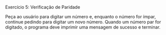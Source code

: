 Exercício 5: Verificação de Paridade  

Peça ao usuário para digitar um número e, enquanto o número for ímpar, continue pedindo para digitar um novo número. Quando um número par for digitado, o programa deve imprimir uma mensagem de sucesso e terminar.  
